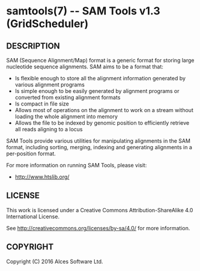 # samtools(7) -- SAM Tools v1.3 (GridScheduler)

## DESCRIPTION

SAM (Sequence Alignment/Map) format is a generic format for storing
large nucleotide sequence alignments. SAM aims to be a format that:

  * Is flexible enough to store all the alignment information
    generated by various alignment programs
  * Is simple enough to be easily generated by alignment programs or
    converted from existing alignment formats
  * Is compact in file size
  * Allows most of operations on the alignment to work on a stream
    without loading the whole alignment into memory
  * Allows the file to be indexed by genomic position to efficiently
    retrieve all reads aligning to a locus

SAM Tools provide various utilities for manipulating alignments in
the SAM format, including sorting, merging, indexing and generating
alignments in a per-position format.

For more information on running SAM Tools, please visit:
  * <http://www.htslib.org/>

## LICENSE

This work is licensed under a Creative Commons Attribution-ShareAlike
4.0 International License.

See <http://creativecommons.org/licenses/by-sa/4.0/> for more
information.

## COPYRIGHT

Copyright (C) 2016 Alces Software Ltd.

